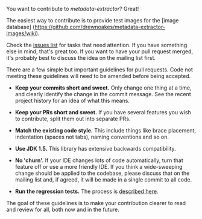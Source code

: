 You want to contribute to _metadata-extractor_? Great!

The easiest way to contribute is to provide test images for the [image database]
(https://github.com/drewnoakes/metadata-extractor-images/wiki).

Check the [issues list](https://github.com/drewnoakes/metadata-extractor/issues)
for tasks that need attention. If you have something else in mind, that's great too.
If you want to have your pull request merged, it's probably best to discuss the idea on
the mailing list first.

There are a few simple but important guidelines for pull requests. Code not meeting
these guidelines will need to be amended before being accepted.

* **Keep your commits short and sweet.** Only change one thing at a time, and clearly
  identify the change in the commit message. See the recent project history for an
  idea of what this means.

* **Keep your PRs short and sweet.** If you have several features you wish to contribute,
  split them out into separate PRs.

* **Match the existing code style.** This include things like brace placement, indentation
  (spaces not tabs), naming conventions and so on.
  
* **Use JDK 1.5.** This library has extensive backwards compatibility.
  
* **No 'churn'.** If your IDE changes lots of code automatically, turn that feature off or
  use a more friendly IDE. If you think a wide-sweeping change should be applied to
  the codebase, please discuss that on the mailing list and, if agreed, it will be
  made in a single commit to all code.

* **Run the regression tests.** The process is [described here](https://github.com/drewnoakes/metadata-extractor/wiki/Working-with-test-images).

The goal of these guidelines is to make your contribution clearer to read and review for
all, both now and in the future.
